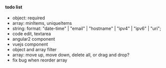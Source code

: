 #### todo list

+ object: required
+ array: minItems, uniqueItems
+ string: format: "date-time" | "email" | "hostname" | "ipv4" | "ipv6" | "uri";
+ code edit, textarea
+ angular2 component
+ vuejs component
+ object and array filter
+ array: move up, move down, delete all, or drag and drop?
+ fix bug when reorder array
